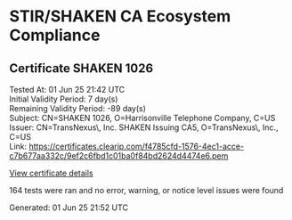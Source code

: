 # STIR/SHAKEN CA Ecosystem Compliance

## Certificate SHAKEN 1026

Tested At: 01 Jun 25 21:42 UTC\
Initial Validity Period: 7 day(s)\
Remaining Validity Period: -89 day(s)\
Subject: CN=SHAKEN 1026, O=Harrisonville Telephone Company, C=US\
Issuer: CN=TransNexus\\, Inc. SHAKEN Issuing CA5, O=TransNexus\\, Inc., C=US\
Link: https://certificates.clearip.com/f4785cfd-1576-4ec1-acce-c7b677aa332c/9ef2c6fbd1c01ba0f84bd2624d4474e6.pem

[View certificate details](https://x509.io/?cert=MIIC3jCCAoWgAwIBAgIQXm%2FnWoNMyJ1crOPIYy0d0jAKBggqhkjOPQQDAjBWMQswCQYDVQQGEwJVUzEZMBcGA1UEChMQVHJhbnNOZXh1cywgSW5jLjEsMCoGA1UEAxMjVHJhbnNOZXh1cywgSW5jLiBTSEFLRU4gSXNzdWluZyBDQTUwHhcNMjUwMjI1MjEyMjE2WhcNMjUwMzA0MjEyMjE1WjBNMQswCQYDVQQGEwJVUzEoMCYGA1UEChMfSGFycmlzb252aWxsZSBUZWxlcGhvbmUgQ29tcGFueTEUMBIGA1UEAxMLU0hBS0VOIDEwMjYwWTATBgcqhkjOPQIBBggqhkjOPQMBBwNCAAT6OquPhMzNS%2F72E0IqtzcYR60w7eRXNrhzPvftfOFc%2F9EL5y%2BqhxKqmgmhx07w00PyR%2FL%2B0KiCx1jldVQWducno4IBPDCCATgwDAYDVR0TAQH%2FBAIwADAOBgNVHQ8BAf8EBAMCB4AwHQYDVR0OBBYEFD7BC3zwEiViRhlXTFsjA6LSU1j6MB8GA1UdIwQYMBaAFNoAs4f4gj%2B%2FuiKiZGO19i%2FMjnXKMBcGA1UdIAQQMA4wDAYKYIZIAYb%2FCQEBBDCBpgYDVR0fBIGeMIGbMIGYoDqgOIY2aHR0cHM6Ly9hdXRoZW50aWNhdGUtYXBpLmljb25lY3Rpdi5jb20vZG93bmxvYWQvdjEvY3JsolqkWDBWMRQwEgYDVQQHDAtCcmlkZ2V3YXRlcjELMAkGA1UECAwCTkoxEzARBgNVBAMMClNUSS1QQSBDUkwxCzAJBgNVBAYTAlVTMQ8wDQYDVQQKDAZTVEktUEEwFgYIKwYBBQUHARoECjAIoAYWBDEwMjYwCgYIKoZIzj0EAwIDRwAwRAIgZW%2Fp516sy8jipxhJEUs8aN1r8SJsk55h8zKM7hSCNDACIEAp4gQdpuTyUqKLMVqdp0U7omHoMIJkq6P0Lbc1VzDA)

164 tests were ran and no error, warning, or notice level issues were found


Generated: 01 Jun 25 21:52 UTC